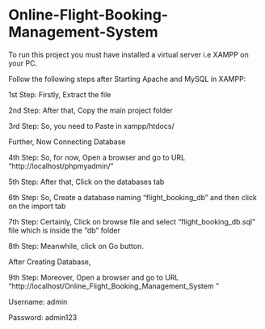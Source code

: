 # Online-Flight-Booking-Management-System
To run this project you must have installed a virtual server i.e XAMPP on your PC.

Follow the following steps after Starting Apache and MySQL in XAMPP:

1st Step: Firstly, Extract the file

2nd Step: After that, Copy the main project folder

3rd Step: So, you need to Paste in xampp/htdocs/

Further, Now Connecting Database

4th Step: So, for now, Open a browser and go to URL “http://localhost/phpmyadmin/”

5th Step: After that, Click on the databases tab

6th Step: So, Create a database naming “flight_booking_db” and then click on the import tab

7th Step: Certainly, Click on browse file and select “flight_booking_db.sql” file which is inside the “db” folder

8th Step: Meanwhile, click on Go button.

After Creating Database,

9th Step: Moreover, Open a browser and go to URL “http://localhost/Online_Flight_Booking_Management_System ”

Username: admin

Password: admin123

